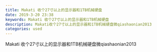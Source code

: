 ```yaml
---
title: Makati 收个27寸以上的显示器和1TB机械硬盘
date: 2019-3-20 23:38
keywords: Makati 收个27寸以上的显示器和1TB机械硬盘
description: Makati收个27寸以上的显示器和1TB机械硬盘微qiashaonian2013
categories: used
---
```

<td class="t_f" id="postmessage_3269968">

Makati 收个27寸以上的显示器和1TB机械硬盘微qiashaonian2013<br/>
</td>
